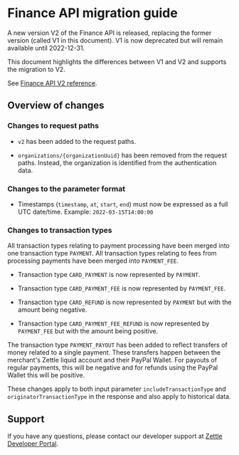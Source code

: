 Finance API migration guide
===

A new version V2 of the Finance API is released, replacing the former version (called V1 in this document). V1 is 
now deprecated but will remain available until 2022-12-31.

This document highlights the differences between V1 and V2 and supports the migration to V2.

See [Finance API V2 reference](api-reference-v2.yaml). 

## Overview of changes

### Changes to request paths
- `v2` has been added to the request paths.

- `organizations/{organizationUuid}` has been removed from the request paths. Instead, the organization is identified 
  from the authentication data.

### Changes to the parameter format

- Timestamps (`timestamp`, `at`, `start`, `end`) must now be expressed as a full UTC date/time. Example: 
  `2022-03-15T14:00:00` 

### Changes to transaction types

All transaction types relating to payment processing have been merged into one transaction type `PAYMENT`. All 
transaction types relating to fees from processing payments have been merged into `PAYMENT_FEE`.

- Transaction type `CARD_PAYMENT` is now represented by `PAYMENT`.

- Transaction type `CARD_PAYMENT_FEE` is now represented by `PAYMENT_FEE`. 

- Transaction type `CARD_REFUND` is now represented by `PAYMENT` but with the amount being negative.

- Transaction type `CARD_PAYMENT_FEE_REFUND` is now represented by `PAYMENT_FEE` but with the amount being positive.

The transaction type `PAYMENT_PAYOUT` has been added to reflect transfers of money related to a single payment. These 
transfers happen between the merchant's Zettle liquid account and their PayPal Wallet. For payouts of regular payments, 
this will be negative and for refunds using the PayPal Wallet this will be positive.

These changes apply to both input parameter `includeTransactionType` and `originatorTransactionType` in the response
and also apply to historical data.

## Support
If you have any questions, please contact our developer support at [Zettle Developer Portal](https://developer.zettle.com).
